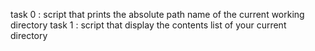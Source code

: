 task 0 :  script that prints the absolute path name of the current working directory
task 1 : script that display the contents list of your current directory

